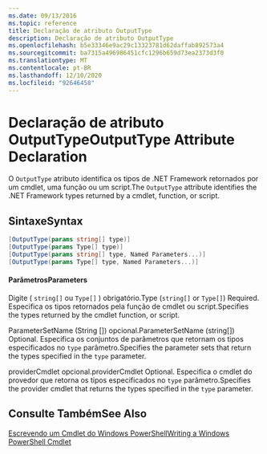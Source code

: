 ```yaml
---
ms.date: 09/13/2016
ms.topic: reference
title: Declaração de atributo OutputType
description: Declaração de atributo OutputType
ms.openlocfilehash: b5e33346e9ac29c13323781d62daffab892573a4
ms.sourcegitcommit: ba7315a496986451cfc1296b659d73ea2373d3f0
ms.translationtype: MT
ms.contentlocale: pt-BR
ms.lasthandoff: 12/10/2020
ms.locfileid: "92646458"
---
```

# <a name="outputtype-attribute-declaration"></a><span data-ttu-id="2d3a6-103">Declaração de atributo OutputType</span><span class="sxs-lookup"><span data-stu-id="2d3a6-103">OutputType Attribute Declaration</span></span>

<span data-ttu-id="2d3a6-104">O `OutputType` atributo identifica os tipos de .NET Framework retornados por um cmdlet, uma função ou um script.</span><span class="sxs-lookup"><span data-stu-id="2d3a6-104">The `OutputType` attribute identifies the .NET Framework types returned by a cmdlet, function, or script.</span></span>

## <a name="syntax"></a><span data-ttu-id="2d3a6-105">Sintaxe</span><span class="sxs-lookup"><span data-stu-id="2d3a6-105">Syntax</span></span>

```csharp
[OutputType(params string[] type)]
[OutputType(params Type[] type)]
[OutputType(params string[] type, Named Parameters...)]
[OutputType(params Type[] type, Named Parameters...)]
```

#### <a name="parameters"></a><span data-ttu-id="2d3a6-106">Parâmetros</span><span class="sxs-lookup"><span data-stu-id="2d3a6-106">Parameters</span></span>

<span data-ttu-id="2d3a6-107">Digite ( `string[]` ou `Type[]` ) obrigatório.</span><span class="sxs-lookup"><span data-stu-id="2d3a6-107">Type (`string[]` or `Type[]`) Required.</span></span> <span data-ttu-id="2d3a6-108">Especifica os tipos retornados pela função de cmdlet ou script.</span><span class="sxs-lookup"><span data-stu-id="2d3a6-108">Specifies the types returned by the cmdlet function, or script.</span></span>

<span data-ttu-id="2d3a6-109">ParameterSetName (String []) opcional.</span><span class="sxs-lookup"><span data-stu-id="2d3a6-109">ParameterSetName (string[]) Optional.</span></span> <span data-ttu-id="2d3a6-110">Especifica os conjuntos de parâmetros que retornam os tipos especificados no `type` parâmetro.</span><span class="sxs-lookup"><span data-stu-id="2d3a6-110">Specifies the parameter sets that return the types specified in the `type` parameter.</span></span>

<span data-ttu-id="2d3a6-111">providerCmdlet opcional.</span><span class="sxs-lookup"><span data-stu-id="2d3a6-111">providerCmdlet Optional.</span></span> <span data-ttu-id="2d3a6-112">Especifica o cmdlet do provedor que retorna os tipos especificados no `type` parâmetro.</span><span class="sxs-lookup"><span data-stu-id="2d3a6-112">Specifies the provider cmdlet that returns the types specified in the `type` parameter.</span></span>

## <a name="see-also"></a><span data-ttu-id="2d3a6-113">Consulte Também</span><span class="sxs-lookup"><span data-stu-id="2d3a6-113">See Also</span></span>

[<span data-ttu-id="2d3a6-114">Escrevendo um Cmdlet do Windows PowerShell</span><span class="sxs-lookup"><span data-stu-id="2d3a6-114">Writing a Windows PowerShell Cmdlet</span></span>](./writing-a-windows-powershell-cmdlet.md)
